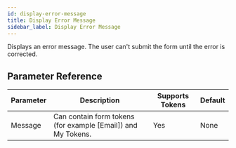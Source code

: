 ```yaml
---
id: display-error-message
title: Display Error Message
sidebar_label: Display Error Message
---
```



Displays an error message. The user can't submit the form until the error is corrected.

## Parameter Reference
| Parameter | Description | Supports Tokens | Default |
| -- | -- | -- | -- |
| Message | Can contain form tokens (for example [Email]) and My Tokens. | Yes | None |
